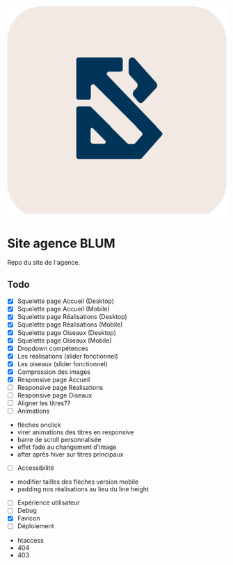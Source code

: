![Logo Agence Blum](img/logo-blum-header.svg)

# Site agence BLUM
Repo du site de l'agence.

## Todo

- [x] Squelette page Accueil (Desktop)
- [x] Squelette page Accueil (Mobile)
- [x] Squelette page Réalisations (Desktop)
- [x] Squelette page Réalisations (Mobile)
- [x] Squelette page Oiseaux (Desktop)
- [x] Squelette page Oiseaux (Mobile)
- [x] Dropdown compétences
- [x] Les réalisations (slider fonctionnel)
- [x] Les oiseaux (slider fonctionnel)
- [x] Compression des images
- [x] Responsive page Accueil
- [ ] Responsive page Réalisations
- [ ] Responsive page Oiseaux
- [ ] Aligner les titres?? 
- [ ] Animations
- flèches onclick
- virer animations des titres en responsive
- barre de scroll personnalisée 
- effet fade au changement d'image
- after après hiver sur titres principaux 
- [ ] Accessibilité
- modifier tailles des flèches version mobile
- padding nos réalisations au lieu du line height
- [ ] Expérience utilisateur
- [ ] Debug
- [x] Favicon
- [ ] Déploiement
- htaccess
- 404
- 403
